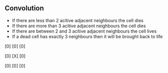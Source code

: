 ## Convolution
- If there are less than 2 acitive adjacent neighbours the cell dies
- If there are more than 3 acitive adjacent neighbours the cell dies
- If there are between 2 and 3 acitive adjacent neighbours the cell lives
- If a dead cell has exactly 3 neighbours then it will be brought back to life

[0] [0] [0]

[0] [X] [0]

[0] [0] [0]

